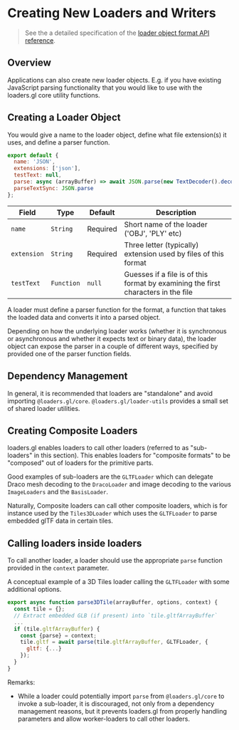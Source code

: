 # Creating New Loaders and Writers

> See the a detailed specification of the [loader object format API reference](docs/specifications/loader-object-format).

## Overview

Applications can also create new loader objects. E.g. if you have existing JavaScript parsing functionality that you would like to use with the loaders.gl core utility functions.

## Creating a Loader Object

You would give a name to the loader object, define what file extension(s) it uses, and define a parser function.

```js
export default {
  name: 'JSON',
  extensions: ['json'],
  testText: null,
  parse: async (arrayBuffer) => await JSON.parse(new TextDecoder().decode(arrayBuffer),
  parseTextSync: JSON.parse
};
```

| Field       | Type       | Default  | Description                                                                       |
| ----------- | ---------- | -------- | --------------------------------------------------------------------------------- |
| `name`      | `String`   | Required | Short name of the loader ('OBJ', 'PLY' etc)                                       |
| `extension` | `String`   | Required | Three letter (typically) extension used by files of this format                   |
| `testText`  | `Function` | `null`   | Guesses if a file is of this format by examining the first characters in the file |

A loader must define a parser function for the format, a function that takes the loaded data and converts it into a parsed object.

Depending on how the underlying loader works (whether it is synchronous or asynchronous and whether it expects text or binary data), the loader object can expose the parser in a couple of different ways, specified by provided one of the parser function fields.

## Dependency Management

In general, it is recommended that loaders are "standalone" and avoid importing `@loaders.gl/core`. `@loaders.gl/loader-utils` provides a small set of shared loader utilities.

## Creating Composite Loaders

loaders.gl enables loaders to call other loaders (referred to as "sub-loaders" in this section). This enables loaders for "composite formats" to be "composed" out of loaders for the primitive parts.

Good examples of sub-loaders are the `GLTFLoader` which can delegate Draco mesh decoding to the `DracoLoader` and image decoding to the various `ImageLoaders` and the `BasisLoader`.

Naturally, Composite loaders can call other composite loaders, which is for instance used by the `Tiles3DLoader` which uses the `GLTFLoader` to parse embedded glTF data in certain tiles.

## Calling loaders inside loaders

To call another loader, a loader should use the appropriate `parse` function provided in the `context` parameter.

A conceptual example of a 3D Tiles loader calling the `GLTFLoader` with some additional options.

```js
export async function parse3DTile(arrayBuffer, options, context) {
  const tile = {};
  // Extract embedded GLB (if present) into `tile.gltfArrayBuffer`
  ...
  if (tile.gltfArrayBuffer) {
    const {parse} = context;
    tile.gltf = await parse(tile.gltfArrayBuffer, GLTFLoader, {
      gltf: {...}
    });
  }
}
```

Remarks:

- While a loader could potentially import `parse` from `@loaders.gl/core` to invoke a sub-loader, it is discouraged, not only from a dependency management reasons, but it prevents loaders.gl from properly handling parameters and allow worker-loaders to call other loaders.
